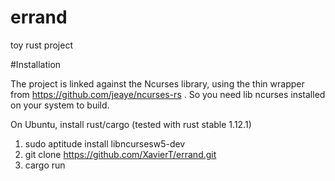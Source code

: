 # errand
toy rust project


#Installation

The project is linked against the Ncurses library, using the thin wrapper from https://github.com/jeaye/ncurses-rs .
So you need lib ncurses installed on your system to build.

On Ubuntu, install rust/cargo (tested with rust stable 1.12.1)

1. sudo aptitude install libncursesw5-dev
2. git clone https://github.com/XavierT/errand.git
3. cargo run
